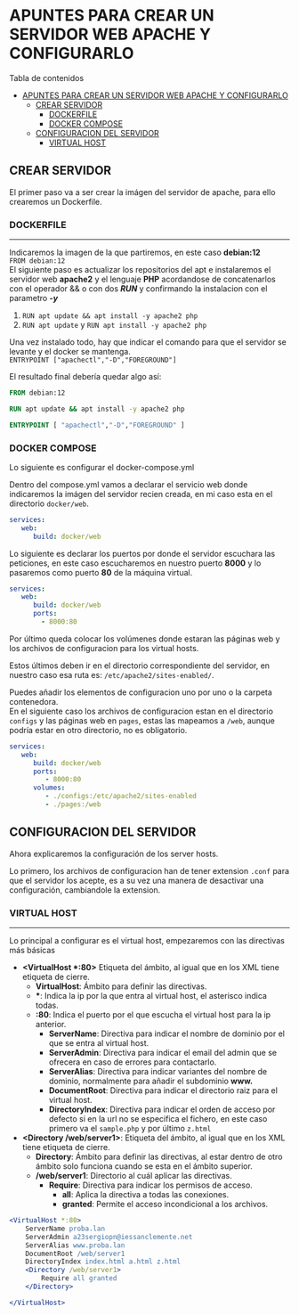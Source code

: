 # APUNTES PARA CREAR UN SERVIDOR WEB APACHE Y CONFIGURARLO

Tabla de contenidos
- [APUNTES PARA CREAR UN SERVIDOR WEB APACHE Y CONFIGURARLO](#apuntes-para-crear-un-servidor-web-apache-y-configurarlo)
  - [CREAR SERVIDOR](#crear-servidor)
    - [DOCKERFILE](#dockerfile)
    - [DOCKER COMPOSE](#docker-compose)
  - [CONFIGURACION DEL SERVIDOR](#configuracion-del-servidor)
    - [VIRTUAL HOST](#virtual-host)


## CREAR SERVIDOR

El primer paso va a ser crear la imágen del servidor de apache, para ello crearemos un Dockerfile.

### DOCKERFILE
---
Indicaremos la imagen de la que partiremos, en este caso **debian:12**  
`FROM debian:12`  
El siguiente paso es actualizar los repositorios del apt e instalaremos el servidor web **apache2** y el lenguaje **PHP** acordandose de concatenarlos con el operador && o con dos ***RUN*** y confirmando la instalacion con el parametro ***-y***
1. `RUN apt update && apt install -y apache2 php`
2. `RUN apt update` y `RUN apt install -y apache2 php`

Una vez instalado todo, hay que indicar el comando para que el servidor se levante y el docker se mantenga.  
`ENTRYPOINT ["apachectl","-D","FOREGROUND"]`

El resultado final debería quedar algo así:

```Dockerfile
FROM debian:12

RUN apt update && apt install -y apache2 php

ENTRYPOINT [ "apachectl","-D","FOREGROUND" ]
```

### DOCKER COMPOSE
Lo siguiente es configurar el docker-compose.yml  

Dentro del compose.yml vamos a declarar el servicio web donde indicaremos la imágen del servidor recien creada,  en mi caso esta en el directorio `docker/web`.  

```yml
services:
   web:
      build: docker/web
```

Lo siguiente es declarar los puertos por donde el servidor escuchara las peticiones, en este caso escucharemos en nuestro puerto **8000** y lo pasaremos como puerto **80** de la máquina virtual.
```yml
services:
   web:
      build: docker/web
      ports:
        - 8000:80
```
Por último queda colocar los volúmenes donde estaran las páginas web y los archivos de configuracion para los virtual hosts. 

Estos últimos deben ir en el directorio correspondiente del servidor, en nuestro caso esa ruta es: `/etc/apache2/sites-enabled/`.

Puedes añadir los elementos de configuracion uno por uno o la carpeta contenedora.  
En el  siguiente caso los archivos de configuracion estan en el directorio `configs` y las páginas web en `pages`, estas las mapeamos a `/web`, aunque podría estar en otro directorio, no es obligatorio.
```yml
services:
   web:
      build: docker/web
      ports:
         - 8000:80
      volumes:
         - ./configs:/etc/apache2/sites-enabled
         - ./pages:/web
```

## CONFIGURACION DEL SERVIDOR

Ahora explicaremos la configuración de los server hosts.

Lo primero, los archivos de configuracion han de tener extension `.conf` para que el servidor los acepte, es a su vez una manera de desactivar una configuración, cambiandole la extension.

### VIRTUAL HOST
---
Lo principal a configurar es el virtual host, empezaremos con las directivas más básicas
- **<VirtualHost \*:80>** Etiqueta del ámbito, al igual que en los XML tiene etiqueta de cierre.
  - **VirtualHost**: Ámbito para definir las directivas.
  - **\***: Indica la ip por la que entra al virtual host, el asterisco indica todas.
  - **:80**: Indica el puerto por el que escucha el virtual host para la ip anterior.
    - **ServerName**: Directiva para indicar el nombre de dominio por el que se entra al virtual host.
    - **ServerAdmin**: Directiva para indicar el email del admin que se ofrecera en caso de errores para contactarlo.
    - **ServerAlias**: Directiva para indicar variantes del nombre de dominio, normalmente para añadir el subdominio **www.**
    - **DocumentRoot**: Directiva para indicar el directorio raiz para el virtual host.
    - **DirectoryIndex**: Directiva para indicar el orden de acceso por defecto si en la url no se especifica el fichero, en este caso primero va el `sample.php` y por último `z.html`
- **<Directory /web/server1>**: Etiqueta del ámbito, al igual que en los XML tiene etiqueta de cierre.
  - **Directory**: Ámbito para definir las directivas, al estar dentro de otro ámbito solo funciona cuando se esta en el ámbito superior.
  - **/web/server1**: Directorio al cuál aplicar las directivas.
    - **Require**: Directiva para indicar los permisos de acceso.
      - **all**: Aplica la directiva a todas las conexiones.
      - **granted**: Permite el acceso incondicional a los archivos.

```Apache
<VirtualHost *:80>
    ServerName proba.lan
    ServerAdmin a23sergiopn@iessanclemente.net
    ServerAlias www.proba.lan
    DocumentRoot /web/server1
    DirectoryIndex index.html a.html z.html 
    <Directory /web/server1>
        Require all granted
    </Directory>

</VirtualHost>
```